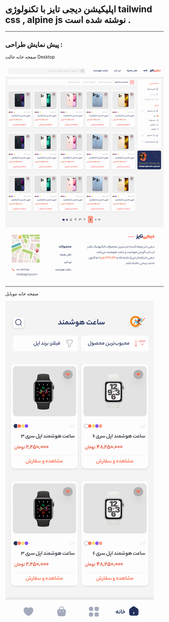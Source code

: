 <h1>
  اپلیکیشن دیجی تایز با تکنولوژی
  <b>tailwind css</b> ,
  <b>alpine js </b>
  نوشته شده است .
</h1>
<hr/>
<h2>
پیش نمایش طراحی :
</h2>
<p>صفحه خانه حالت Desktop  </p>
<img src="./screen/Home.jpg"/>
<hr/>
<p>
صفحه خانه موبایل
</p>
<img src="./screen/Shop.jpg"/>

